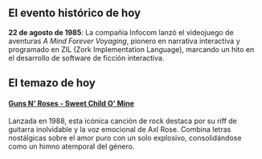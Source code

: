 ## El evento histórico de hoy
**22 de agosto de 1985**: La compañía Infocom lanzó el videojuego de aventuras *A Mind Forever Voyaging*, pionero en narrativa interactiva y programado en ZIL (Zork Implementation Language), marcando un hito en el desarrollo de software de ficción interactiva.

## El temazo de hoy
#### [Guns N' Roses - Sweet Child O' Mine](https://www.youtube.com/watch?v=1w7OgIMMRc4)
Lanzada en 1988, esta icónica canción de rock destaca por su riff de guitarra inolvidable y la voz emocional de Axl Rose. Combina letras nostálgicas sobre el amor puro con un solo explosivo, consolidándose como un himno atemporal del género.

